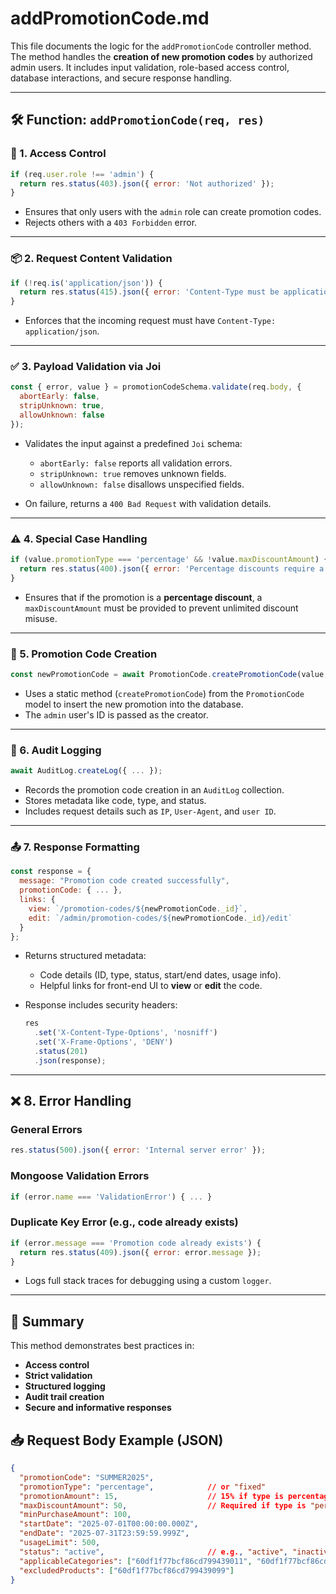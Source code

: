 # addPromotionCode.md

This file documents the logic for the `addPromotionCode` controller method. The method handles the **creation of new promotion codes** by authorized admin users. It includes input validation, role-based access control, database interactions, and secure response handling.

---

## 🛠 Function: `addPromotionCode(req, res)`

### 🔐 1. Access Control

```js
if (req.user.role !== 'admin') {
  return res.status(403).json({ error: 'Not authorized' });
}
````

* Ensures that only users with the `admin` role can create promotion codes.
* Rejects others with a `403 Forbidden` error.

---

### 📦 2. Request Content Validation

```js
if (!req.is('application/json')) {
  return res.status(415).json({ error: 'Content-Type must be application/json' });
}
```

* Enforces that the incoming request must have `Content-Type: application/json`.

---

### ✅ 3. Payload Validation via Joi

```js
const { error, value } = promotionCodeSchema.validate(req.body, {
  abortEarly: false,
  stripUnknown: true,
  allowUnknown: false
});
```

* Validates the input against a predefined `Joi` schema:

  * `abortEarly: false` reports all validation errors.
  * `stripUnknown: true` removes unknown fields.
  * `allowUnknown: false` disallows unspecified fields.

* On failure, returns a `400 Bad Request` with validation details.

---

### ⚠️ 4. Special Case Handling

```js
if (value.promotionType === 'percentage' && !value.maxDiscountAmount) {
  return res.status(400).json({ error: 'Percentage discounts require a maxDiscountAmount' });
}
```

* Ensures that if the promotion is a **percentage discount**, a `maxDiscountAmount` must be provided to prevent unlimited discount misuse.

---

### 🧱 5. Promotion Code Creation

```js
const newPromotionCode = await PromotionCode.createPromotionCode(value, req.user._id);
```

* Uses a static method (`createPromotionCode`) from the `PromotionCode` model to insert the new promotion into the database.
* The `admin` user's ID is passed as the creator.

---

### 📜 6. Audit Logging

```js
await AuditLog.createLog({ ... });
```

* Records the promotion code creation in an `AuditLog` collection.
* Stores metadata like code, type, and status.
* Includes request details such as `IP`, `User-Agent`, and `user ID`.

---

### 📤 7. Response Formatting

```js
const response = {
  message: "Promotion code created successfully",
  promotionCode: { ... },
  links: {
    view: `/promotion-codes/${newPromotionCode._id}`,
    edit: `/admin/promotion-codes/${newPromotionCode._id}/edit`
  }
};
```

* Returns structured metadata:

  * Code details (ID, type, status, start/end dates, usage info).
  * Helpful links for front-end UI to **view** or **edit** the code.

* Response includes security headers:

  ```js
  res
    .set('X-Content-Type-Options', 'nosniff')
    .set('X-Frame-Options', 'DENY')
    .status(201)
    .json(response);
  ```

---

## ❌ 8. Error Handling

### General Errors

```js
res.status(500).json({ error: 'Internal server error' });
```

### Mongoose Validation Errors

```js
if (error.name === 'ValidationError') { ... }
```

### Duplicate Key Error (e.g., code already exists)

```js
if (error.message === 'Promotion code already exists') {
  return res.status(409).json({ error: error.message });
}
```

* Logs full stack traces for debugging using a custom `logger`.

---

## 🔐 Summary

This method demonstrates best practices in:

* **Access control**
* **Strict validation**
* **Structured logging**
* **Audit trail creation**
* **Secure and informative responses**

## 📥 Request Body Example (JSON)

```json
{
  "promotionCode": "SUMMER2025",
  "promotionType": "percentage",            // or "fixed"
  "promotionAmount": 15,                    // 15% if type is percentage, or fixed amount
  "maxDiscountAmount": 50,                  // Required if type is "percentage"
  "minPurchaseAmount": 100,
  "startDate": "2025-07-01T00:00:00.000Z",
  "endDate": "2025-07-31T23:59:59.999Z",
  "usageLimit": 500,
  "status": "active",                       // e.g., "active", "inactive"
  "applicableCategories": ["60df1f77bcf86cd799439011", "60df1f77bcf86cd799439012"],
  "excludedProducts": ["60df1f77bcf86cd799439099"]
}
